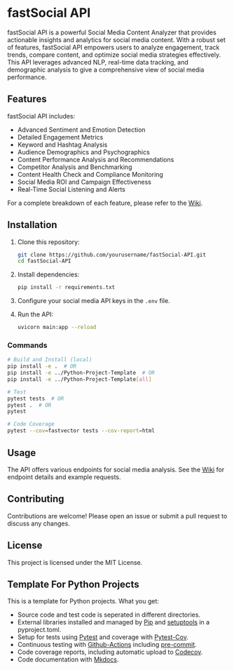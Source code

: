 # fastSocial API

fastSocial API is a powerful Social Media Content Analyzer that provides actionable insights and analytics for social media content. With a robust set of features, fastSocial API empowers users to analyze engagement, track trends, compare content, and optimize social media strategies effectively. This API leverages advanced NLP, real-time data tracking, and demographic analysis to give a comprehensive view of social media performance.

## Features

fastSocial API includes:

- Advanced Sentiment and Emotion Detection
- Detailed Engagement Metrics
- Keyword and Hashtag Analysis
- Audience Demographics and Psychographics
- Content Performance Analysis and Recommendations
- Competitor Analysis and Benchmarking
- Content Health Check and Compliance Monitoring
- Social Media ROI and Campaign Effectiveness
- Real-Time Social Listening and Alerts

For a complete breakdown of each feature, please refer to the [Wiki](wiki.md).

## Installation

1. Clone this repository:

    ```bash
    git clone https://github.com/yourusername/fastSocial-API.git
    cd fastSocial-API
    ```

2. Install dependencies:

    ```bash
    pip install -r requirements.txt
    ```

3. Configure your social media API keys in the `.env` file.

4. Run the API:

    ```bash
    uvicorn main:app --reload
    ```

### Commands

```bash
# Build and Install (local)
pip install -e .  # OR
pip install -e ../Python-Project-Template  # OR
pip install -e ../Python-Project-Template[all]
```

```bash
# Test
pytest tests  # OR
pytest .  # OR
pytest
```

```bash
# Code Coverage
pytest --cov=fastvector tests --cov-report=html
```

## Usage

The API offers various endpoints for social media analysis. See the [Wiki](wiki.md) for endpoint details and example requests.

## Contributing

Contributions are welcome! Please open an issue or submit a pull request to discuss any changes.

## License

This project is licensed under the MIT License.

## Template For Python Projects

This is a template for Python projects. What you get:

- Source code and test code is seperated in different directories.
- External libraries installed and managed by [Pip](https://pypi.org/project/pip/) and [setuptools](https://setuptools.pypa.io/en/latest/) in a pyproject.toml.
- Setup for tests using [Pytest](https://docs.pytest.org/en/stable/) and coverage with [Pytest-Cov](https://github.com/pytest-dev/pytest-cov).
- Continuous testing with [Github-Actions](https://github.com/features/actions/) including [pre-commit](https://github.com/pre-commit/pre-commit).
- Code coverage reports, including automatic upload to [Codecov](https://codecov.io).
- Code documentation with [Mkdocs](https://www.mkdocs.org/).
